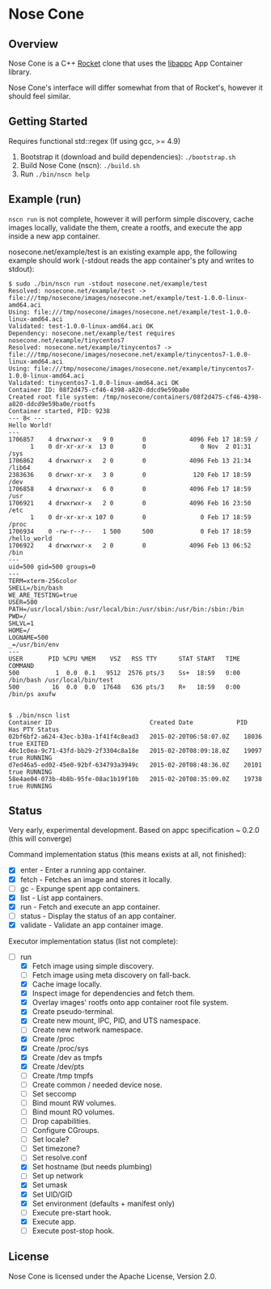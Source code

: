 # Nose Cone

## Overview

Nose Cone is a C++ [Rocket](https://github.com/coreos/rocket) clone that uses the
[libappc](https://github.com/cdaylward/libappc) App Container library.

Nose Cone's interface will differ somewhat from that of Rocket's, however it should
feel similar.

## Getting Started

Requires functional std::regex (If using gcc, >= 4.9)

1. Bootstrap it (download and build dependencies): `./bootstrap.sh`
2. Build Nose Cone (nscn): `./build.sh`
3. Run `./bin/nscn help`

## Example (run)

`nscn run` is not complete, however it will perform simple discovery, cache images
locally, validate the them, create a rootfs, and execute the app inside a new app container.

nosecone.net/example/test is an existing example app, the following example should work (-stdout
reads the app container's pty and writes to stdout):

```
$ sudo ./bin/nscn run -stdout nosecone.net/example/test
Resolved: nosecone.net/example/test -> file:///tmp/nosecone/images/nosecone.net/example/test-1.0.0-linux-amd64.aci
Using: file:///tmp/nosecone/images/nosecone.net/example/test-1.0.0-linux-amd64.aci
Validated: test-1.0.0-linux-amd64.aci OK
Dependency: nosecone.net/example/test requires nosecone.net/example/tinycentos7
Resolved: nosecone.net/example/tinycentos7 -> file:///tmp/nosecone/images/nosecone.net/example/tinycentos7-1.0.0-linux-amd64.aci
Using: file:///tmp/nosecone/images/nosecone.net/example/tinycentos7-1.0.0-linux-amd64.aci
Validated: tinycentos7-1.0.0-linux-amd64.aci OK
Container ID: 08f2d475-cf46-4398-a820-ddcd9e59ba0e
Created root file system: /tmp/nosecone/containers/08f2d475-cf46-4398-a820-ddcd9e59ba0e/rootfs
Container started, PID: 9238
--- 8< ---
Hello World!
---
1706857    4 drwxrwxr-x   9 0        0            4096 Feb 17 18:59 /
      1    0 dr-xr-xr-x  13 0        0               0 Nov  2 01:31 /sys
1706862    4 drwxrwxr-x   2 0        0            4096 Feb 13 21:34 /lib64
2383636    0 drwxr-xr-x   3 0        0             120 Feb 17 18:59 /dev
1706858    4 drwxrwxr-x   6 0        0            4096 Feb 17 18:59 /usr
1706921    4 drwxrwxr-x   2 0        0            4096 Feb 16 23:50 /etc
      1    0 dr-xr-xr-x 107 0        0               0 Feb 17 18:59 /proc
1706934    0 -rw-r--r--   1 500      500             0 Feb 17 18:59 /hello_world
1706922    4 drwxrwxr-x   2 0        0            4096 Feb 13 06:52 /bin
---
uid=500 gid=500 groups=0
---
TERM=xterm-256color
SHELL=/bin/bash
WE_ARE_TESTING=true
USER=500
PATH=/usr/local/sbin:/usr/local/bin:/usr/sbin:/usr/bin:/sbin:/bin
PWD=/
SHLVL=1
HOME=/
LOGNAME=500
_=/usr/bin/env
---
USER       PID %CPU %MEM    VSZ   RSS TTY      STAT START   TIME COMMAND
500          1  0.0  0.1   9512  2576 pts/3    Ss+  18:59   0:00 /bin/bash /usr/local/bin/test
500         16  0.0  0.0  17648   636 pts/3    R+   18:59   0:00 /bin/ps axufw


$ ./bin/nscn list
Container ID                           Created Date            PID     Has PTY Status
02bf6bf2-a624-43ec-b30a-1f41f4c8ead3   2015-02-20T06:58:07.0Z    18036    true EXITED
40c1c0ea-9c71-43fd-bb29-2f3304c8a18e   2015-02-20T08:09:18.0Z    19097    true RUNNING
d7ed46a5-ed02-45e0-92bf-634793a3949c   2015-02-20T08:48:36.0Z    20101    true RUNNING
58e4ae04-073b-4b8b-95fe-08ac1b19f10b   2015-02-20T08:35:09.0Z    19738    true RUNNING

```

## Status

Very early, experimental development. Based on appc specification ~ 0.2.0 (this will converge)

Command implementation status (this means exists at all, not finished):
- [x] enter    - Enter a running app container.
- [x] fetch    - Fetches an image and stores it locally.
- [ ] gc       - Expunge spent app containers.
- [x] list     - List app containers.
- [x] run      - Fetch and execute an app container.
- [ ] status   - Display the status of an app container.
- [x] validate - Validate an app container image.

Executor implementation status (list not complete):

- [ ] run
    - [x] Fetch image using simple discovery.
    - [ ] Fetch image using meta discovery on fall-back.
    - [x] Cache image locally.
    - [x] Inspect image for dependencies and fetch them.
    - [x] Overlay images' rootfs onto app container root file system.
    - [x] Create pseudo-terminal.
    - [x] Create new mount, IPC, PID, and UTS namespace.
    - [ ] Create new network namespace.
    - [x] Create /proc
    - [x] Create /proc/sys
    - [x] Create /dev as tmpfs
    - [x] Create /dev/pts
    - [ ] Create /tmp tmpfs
    - [ ] Create common / needed device nose.
    - [ ] Set seccomp
    - [ ] Bind mount RW volumes.
    - [ ] Bind mount RO volumes.
    - [ ] Drop capabilities.
    - [ ] Configure CGroups.
    - [ ] Set locale?
    - [ ] Set timezone?
    - [ ] Set resolve.conf
    - [x] Set hostname (but needs plumbing)
    - [ ] Set up network
    - [x] Set umask
    - [x] Set UID/GID
    - [x] Set environment (defaults + manifest only)
    - [ ] Execute pre-start hook.
    - [x] Execute app.
    - [ ] Execute post-stop hook.

## License

Nose Cone is licensed under the Apache License, Version 2.0.
